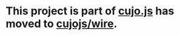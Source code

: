 # This project is part of [cujo.js](http://cujojs.com) has moved to [cujojs/wire](https://github.com/cujojs/wire).
